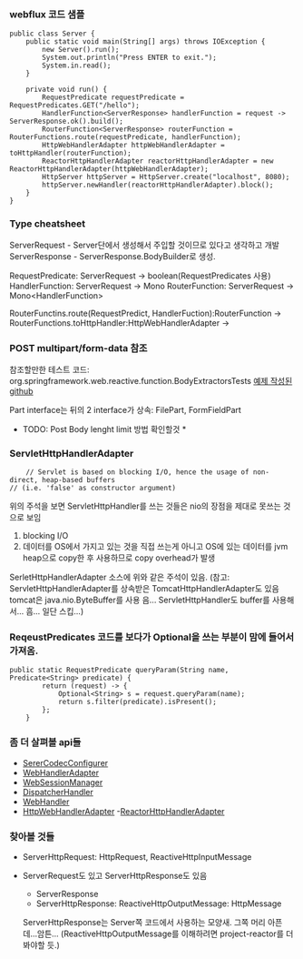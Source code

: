 ### webflux 코드 샘플

```
public class Server {
    public static void main(String[] args) throws IOException {
        new Server().run();
        System.out.println("Press ENTER to exit.");
        System.in.read();
    }

    private void run() {
        RequestPredicate requestPredicate = RequestPredicates.GET("/hello");
        HandlerFunction<ServerResponse> handlerFunction = request -> ServerResponse.ok().build();
        RouterFunction<ServerResponse> routerFunction = RouterFunctions.route(requestPredicate, handlerFunction);
        HttpWebHandlerAdapter httpWebHandlerAdapter = toHttpHandler(routerFunction);
        ReactorHttpHandlerAdapter reactorHttpHandlerAdapter = new ReactorHttpHandlerAdapter(httpWebHandlerAdapter);
        HttpServer httpServer = HttpServer.create("localhost", 8080);
        httpServer.newHandler(reactorHttpHandlerAdapter).block();
    }
}
```

### Type cheatsheet

ServerRequest - Server단에서 생성해서 주입할 것이므로 있다고 생각하고 개발
ServerResponse - ServerResponse.BodyBuilder로 생성.

RequestPredicate: ServerRequest -> boolean(RequestPredicates 사용)
HandlerFunction: ServerRequest -> Mono<T>
RouterFunction: ServerRequest -> Mono<HandlerFunction<T>>

RouterFunctins.route(RequestPredict, HandlerFuction):RouterFunction<T extends ServerResponse> -> RouterFunctions.toHttpHandler:HttpWebHandlerAdapter -> 


### POST multipart/form-data 참조
참조할만한 테스트 코드:  org.springframework.web.reactive.function.BodyExtractorsTests
[예제 작성된 github](https://github.com/sdeleuze/webflux-multipart/blob/master/src/main/java/com/example/MultipartRoute.java)

Part interface는 뒤의 2 interface가 상속:  FilePart,  FormFieldPart

* TODO: Post Body lenght limit 방법 확인할것 *

### ServletHttpHandlerAdapter
    	// Servlet is based on blocking I/O, hence the usage of non-direct, heap-based buffers
	// (i.e. 'false' as constructor argument)

위의 주석을 보면 ServletHttpHandler를 쓰는 것들은 nio의 장점을 제대로 못쓰는 것으로 보임
  1. blocking I/O
  2. 데이터를 OS에서 가지고 있는 것을 직접 쓰는게 아니고 OS에 있는 데이터를  jvm heap으로 copy한 후 사용하므로 copy overhead가 발생

SerletHttpHandlerAdapter 소스에 위와 같은 주석이 있음.
(참고: ServletHttpHandlerAdapter를 상속받은 TomcatHttpHandlerAdapter도 있음 tomcat은 java.nio.ByteBuffer를 사용 음... ServletHttpHandler도 buffer를 사용해서... 흠... 일단 스킵...)


### ReqeustPredicates 코드를 보다가 Optional을 쓰는 부분이 맘에 들어서 가져옴.
```
public static RequestPredicate queryParam(String name, Predicate<String> predicate) {
        return (request) -> {
            Optional<String> s = request.queryParam(name);
            return s.filter(predicate).isPresent();
        };
    }
```


### 좀 더 살펴볼 api들
- [SererCodecConfigurer](https://docs.spring.io/spring/docs/5.0.0.RC1_to_5.0.0.RC2/Spring%20Framework%205.0.0.RC2/org/springframework/http/codec/ServerCodecConfigurer.html)
- [WebHandlerAdapter](https://docs.spring.io/spring/docs/5.0.0.M5_to_5.0.0.RC1/Spring%20Framework%205.0.0.RC1/org/springframework/web/server/adapter/HttpWebHandlerAdapter.html)
- [WebSessionManager](https://docs.spring.io/spring/docs/current/javadoc-api/org/springframework/web/server/WebSession.html)
- [DispatcherHandler](https://docs.spring.io/spring/docs/current/javadoc-api/org/springframework/web/reactive/DispatcherHandler.html)
- [WebHandler](https://docs.spring.io/spring-framework/docs/current/javadoc-api/org/springframework/web/server/WebHandler.html)
- [HttpWebHandlerAdapter](https://docs.spring.io/spring-framework/docs/current/javadoc-api/org/springframework/web/server/adapter/HttpWebHandlerAdapter.html)
-[ReactorHttpHandlerAdapter](https://docs.spring.io/spring-framework/docs/current/javadoc-api/org/springframework/http/server/reactive/ReactorHttpHandlerAdapter.html)

### 찾아볼 것들
- ServerHttpRequest: HttpRequest, ReactiveHttpInputMessage

- ServerRequest도 있고 ServerHttpResponse도 있음
	- ServerResponse
	- ServerHttpResponse: ReactiveHttpOutputMessage: HttpMessage

    ServerHttpResponse는 Server쪽 코드에서 사용하는 모양새. 그쪽 머리 아픈데...암튼...
(ReactiveHttpOutputMessage를 이해하려면 project-reactor를 더 봐야할 듯.)





